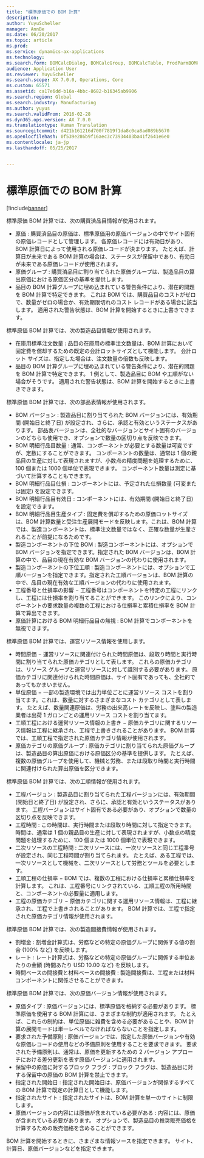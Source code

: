 ```yaml
---
title: "標準原価での BOM 計算"
description: 
author: YuyuScheller
manager: AnnBe
ms.date: 06/20/2017
ms.topic: article
ms.prod: 
ms.service: dynamics-ax-applications
ms.technology: 
ms.search.form: BOMCalcDialog, BOMCalcGroup, BOMCalcTable, ProdParmBOMCalc
audience: Application User
ms.reviewer: YuyuScheller
ms.search.scope: AX 7.0.0, Operations, Core
ms.custom: 65571
ms.assetid: ca17e6dd-b16a-4bbc-8682-b16345ab9906
ms.search.region: Global
ms.search.industry: Manufacturing
ms.author: yuyus
ms.search.validFrom: 2016-02-28
ms.dyn365.ops.version: AX 7.0.0
ms.translationtype: Human Translation
ms.sourcegitcommit: d421b161216d700f7819f1da8c0ca8ad089b5670
ms.openlocfilehash: 0f539e286b9f16aec3c73934403ba41f2641e6e0
ms.contentlocale: ja-jp
ms.lasthandoff: 05/25/2017


---
```


# <a name="bom-calculations-with-standard-costs"></a>標準原価での BOM 計算

[!include[banner](../includes/banner.md)]




標準原価 BOM 計算では、次の購買済品目情報が使用されます。
-   原価 : 購買済品目の原価は、標準原価用の原価バージョンの中でサイト固有の原価レコードとして管理します。 各原価レコードには有効日があり、BOM 計算日によって使用される原価レコードが決まります。 たとえば、計算日が未来である BOM 計算の場合は、ステータスが保留中であり、有効日が未来である原価レコードが使用されます。
-   原価グループ : 購買済品目に割り当てられた原価グループは、製造品目の算出原価における原価区分の基準を提供します。
-   品目の BOM 計算グループに埋め込まれている警告条件により、潜在的問題を BOM 計算で特定できます。 これは BOM では、購買品目のコストがゼロで、数量がゼロの場合か、有効期限切れのコスト レコードがある場合に該当します。 適用された警告状態は、BOM 計算を開始するときに上書きできます。

標準原価 BOM 計算では、次の製造品目情報が使用されます。
-   在庫用標準注文数量 : 品目の在庫用の標準注文数量は、BOM 計算において固定費を償却するための既定の会計ロットサイズとして機能します。 会計ロット サイズは、指定した場合は、注文数量の倍数も反映します。
-   品目の BOM 計算グループに埋め込まれている警告条件により、潜在的問題を BOM 計算で特定できます。 1 例として、製造品目に BOM や工順がない場合がそうです。 適用された警告状態は、BOM 計算を開始するときに上書きできます。

標準原価 BOM 計算では、次の部品表情報が使用されます。
-   BOM バージョン : 製造品目に割り当てられた BOM バージョンには、有効期間 (開始日と終了日) が設定され、さらに、承認と有効というステータスがあります。 部品表バージョンは、全社的なバージョンとサイト固有のバージョンのどちらも使用でき、オプションで数量の区切り点を反映できます。
-   BOM 明細行品目数量 : 通常、コンポーネントが必要とする数量は可変ですが、定数にすることができます。 コンポーネントの数量は、通常は 1 個の親品目の生産に対して表現されますが、小数点の精度問題を処理するために、100 個または 1000 個単位で表現できます。 コンポーネント数量は測定に基づいて計算することもできます。
-   BOM 明細行品目仕損 : コンポーネントには、予定された仕損数量 (可変または固定) を設定できます。
-   BOM 明細行品目有効日 : コンポーネントには、有効期間 (開始日と終了日) を設定できます。
-   BOM 明細行品目生産タイプ : 固定費を償却するための原価ロットサイズは、BOM 計算数量と受注生産展開モードを反映します。これは、BOM 計算では、製造コンポーネントは、標準注文数量ではなく、正確な数量が生産されることが前提になるためです。
-   製造コンポーネントの下位 BOM : 製造コンポーネントには、オプションで BOM バージョンを指定できます。指定された BOM バージョンは、BOM 計算の中で、品目の現在有効な BOM バージョンの代わりに使用されます。
-   製造コンポーネントの下位工順 : 製造コンポーネントには、オプションで工順バージョンを指定できます。指定された工順バージョンは、BOM 計算の中で、品目の現在有効な工順バージョンの代わりに使用されます。
-   工程番号と仕損率の影響 − 工程番号はコンポーネントを特定の工程にリンクし、工程には仕損率を割り当てることができます。 このリンクにより、コンポーネントの要求数量の複数の工程における仕損率と累積仕損率を BOM 計算で算出できます。
-   原価計算における BOM 明細行品目の無視 : BOM 計算でコンポーネントを無視できます。

標準原価 BOM 計算では、運営リソース情報を使用します。
-   時間原価 − 運営リソースに関連付けられた時間原価は、段取り時間と実行時間に割り当てられた原価カテゴリとして表します。 これらの原価カテゴリは、リソース グループと運営リソースに対して識別する必要があります。 原価カテゴリに関連付けられた時間原価は、サイト固有であっても、全社的であってもかまいません。
-   単位原価 − 一部の製造環境では出力単位ごとに運営リソース コストを割り当てます。これは、数量に対するさまざまなコスト カテゴリとして表します。 たとえば、数量関連原価は、労務の出来高レートを反映し、塗料の製造業者は出荷 1 ガロンごとの運用リソース コストを割り当てます。
-   工順工程における運営リソース情報の上書き − 原価カテゴリに関するリソース情報は工程に継承され、工程で上書きされることがあります。 BOM 計算では、工順工程で指定された原価カテゴリ情報が使用されます。
-   原価カテゴリの原価グループ : 原価カテゴリに割り当てられた原価グループは、製造品目の算出原価における原価区分の基準を提供します。 たとえば、複数の原価グループを使用して、機械と労務、または段取り時間と実行時間に関連付けられた算出原価を区分できます。

標準原価 BOM 計算では、次の工順情報が使用されます。
-   工程バージョン : 製造品目に割り当てられた工程バージョンには、有効期間 (開始日と終了日) が設定され、さらに、承認と有効というステータスがあります。 工程バージョンはサイト固有である必要があり、オプションで数量の区切り点を反映できます。
-   工程時間 : この時間は、実行時間または段取り時間に対して指定できます。 時間は、通常は 1 個の親品目の生産に対して表現されますが、小数点の精度問題を処理するために、100 個または 1000 個単位で表現できます。
-   二次リソースの工程時間 : 二次リソースには、一次リソースと同じ工程番号が設定され、同じ工程時間が割り当てられます。 たとえば、ある工程では、一次リソースとして機械を、二次リソースとして労務とツールを必要とします。
-   工順工程の仕損率 − BOM では、複数の工程における仕損率と累積仕損率を計算します。 これは、工程番号にリンクされている、工順工程の所用時間と、コンポーネントの必要量に適用します。
-   工程の原価カテゴリ − 原価カテゴリに関する運用リソース情報は、工程に継承され、工程で上書きされることがあります。 BOM 計算では、工程で指定された原価カテゴリ情報が使用されます。

標準原価 BOM 計算では、次の製造間接費情報が使用されます。
-   割増金 : 割増金計算式は、労務などの特定の原価グループに関係する値の割合 (100% など) を反映します。
-   レート : レート計算式は、労務などの特定の原価グループに関係する単位あたりの金額 (時間あたり USD 10.00 など) を反映します。
-   時間ベースの間接費と材料ベースの間接費 : 製造間接費は、工程または材料コンポーネントに関係させることができます。

標準原価 BOM 計算では、次の原価バージョン情報が使用されます。
-   原価タイプ : 原価バージョンには、標準原価を格納する必要があります。 標準原価を使用する BOM 計算には、さまざまな制約が適用されます。 たとえば、これらの制約は、単位原価に雑費を含める必要があることや、BOM 計算の展開モードは単一レベルでなければならないことを指定します。
-   要求された予備原則 : 原価バージョンでは、指定した原価バージョンや有効な原価レコードの使用などの予備原則を使用することを要求できます。 要求された予備原則は、通常は、原価を更新するための 2 バージョン アプローチにおける差分更新を表す原価バージョンに適用されます。
-   保留中の原価に対するブロック フラグ : ブロック フラグは、製造品目に対する保留中の原価の BOM 計算を禁止できます。
-   指定された開始日 : 指定された開始日は、原価バージョンが関係するすべての BOM 計算で既定の計算日として機能します。
-   指定されたサイト : 指定されたサイトは、BOM 計算を単一のサイトに制限します。
-   原価バージョンの内容には原価が含まれている必要がある : 内容には、原価が含まれている必要があります。 オプションで、製造品目の推奨販売価格を計算するための販売価格を含めることができます。

BOM 計算を開始するときに、さまざまな情報ソースを指定できます。 サイト、計算日、原価バージョンなどを指定できます。






